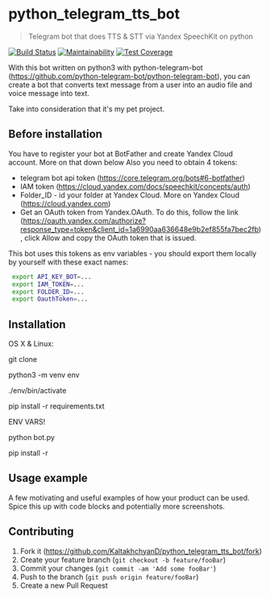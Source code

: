 # python_telegram_tts_bot
> Telegram bot that does TTS & STT via Yandex SpeechKit on python

[![Build Status](https://travis-ci.org/KaltakhchyanD/python_telegram_tts_bot.svg?branch=master)](https://travis-ci.org/KaltakhchyanD/python_telegram_tts_bot)
[![Maintainability](https://api.codeclimate.com/v1/badges/6f19a9b8c1e0080f66b9/maintainability)](https://codeclimate.com/github/KaltakhchyanD/python_telegram_tts_bot/maintainability)
[![Test Coverage](https://api.codeclimate.com/v1/badges/6f19a9b8c1e0080f66b9/test_coverage)](https://codeclimate.com/github/KaltakhchyanD/python_telegram_tts_bot/test_coverage)

With this bot written on python3 with python-telegram-bot (<https://github.com/python-telegram-bot/python-telegram-bot>), you can create a bot that converts text message from a user into an audio file and voice message into text.

Take into consideration that it's my pet project.


## Before installation
You have to register your bot at BotFather and create Yandex Cloud account. More on that down below
Also you need to obtain 4 tokens:
 - telegram bot api token (<https://core.telegram.org/bots#6-botfather>)
 - IAM token (<https://cloud.yandex.com/docs/speechkit/concepts/auth>)
 - Folder_ID - id your folder at Yandex Cloud. More on Yandex Cloud (<https://cloud.yandex.com>)
 - Get an OAuth token from Yandex.OAuth. To do this, follow the link (<https://oauth.yandex.com/authorize?response_type=token&client_id=1a6990aa636648e9b2ef855fa7bec2fb>), click Allow and copy the OAuth token that is issued.

This bot uses this tokens as env variables - you should export them locally by yourself with these exact names:

```sh
 export API_KEY_BOT=...
 export IAM_TOKEN=...
 export FOLDER_ID=...
 export OauthToken=...
```

## Installation

OS X & Linux:

git clone 

python3 -m venv env

./env/bin/activate

pip install -r requirements.txt

ENV VARS!

python bot.py


 pip install -r

## Usage example

A few motivating and useful examples of how your product can be used. Spice this up with code blocks and potentially more screenshots.

## Contributing

1. Fork it (<https://github.com/KaltakhchyanD/python_telegram_tts_bot/fork>)
2. Create your feature branch (`git checkout -b feature/fooBar`)
3. Commit your changes (`git commit -am 'Add some fooBar'`)
4. Push to the branch (`git push origin feature/fooBar`)
5. Create a new Pull Request

<!-- Markdown link & img dfn's -->
[python-telegam-bot]: https://github.com/python-telegram-bot/python-telegram-bot
